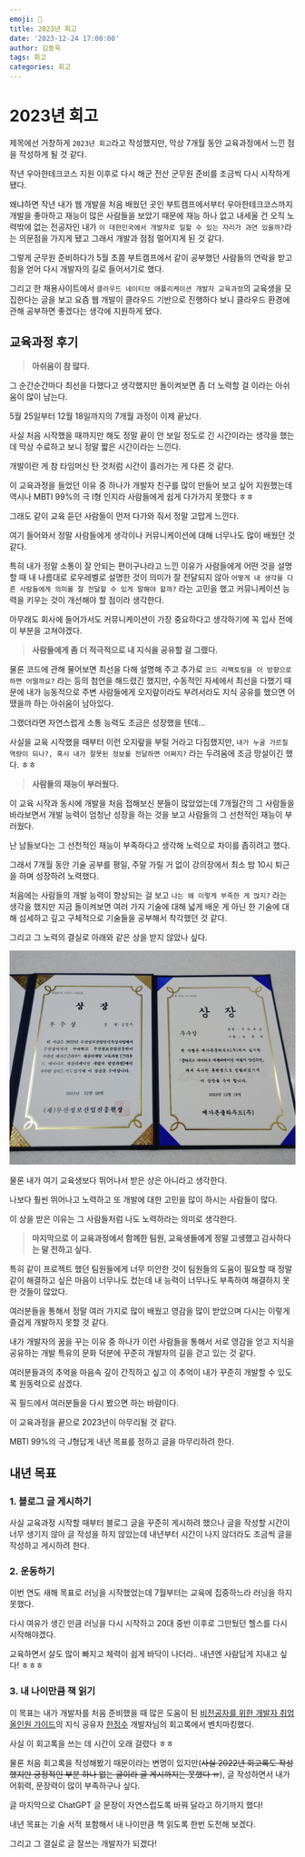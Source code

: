 ```yaml
---
emoji: 📝
title: 2023년 회고
date: '2023-12-24 17:00:00'
author: 김동욱
tags: 회고
categories: 회고
---
```


# 2023년 회고

제목에선 거창하게 `2023년 회고`라고 작성했지만, 막상 7개월 동안 교육과정에서 느낀 점을 작성하게 될 것 같다.

작년 우아한테크코스 지원 이후로 다시 해군 전산 군무원 준비를 조금씩 다시 시작하게 됐다.

왜냐하면 작년 내가 웹 개발을 처음 배웠던 곳인 부트캠프에서부터 우아한테크코스까지 개발을 좋아하고 재능이 많은 사람들을 보았기 때문에 재능 하나 없고 내세울 건 오직 노력밖에 없는 전공자인 내가 `이 대한민국에서 개발자로 일할 수 있는 자리가 과연 있을까?`라는 의문점을 가지게 됐고 그래서 개발과 점점 멀어지게 된 것 같다.

그렇게 군무원 준비하다가 5월 초쯤 부트캠프에서 같이 공부했던 사람들의 연락을 받고 힘을 얻어 다시 개발자의 길로 들어서기로 했다.

그리고 한 채용사이트에서 `클라우드 네이티브 애플리케이션 개발자 교육과정`의 교육생을 모집한다는 글을 보고 요즘 웹 개발이 클라우드 기반으로 진행하다 보니 클라우드 환경에 관해 공부하면 좋겠다는 생각에 지원하게 됐다.

## 교육과정 후기

> **아쉬움이 참 많다.**

그 순간순간마다 최선을 다했다고 생각했지만 돌이켜보면 좀 더 노력할 걸 이라는 아쉬움이 많이 남는다.

5월 25일부터 12월 18일까지의 7개월 과정이 이제 끝났다.

사실 처음 시작했을 때까지만 해도 정말 끝이 안 보일 정도로 긴 시간이라는 생각을 했는데 막상 수료하고 보니 정말 짧은 시간이라는 느낀다.

개발이란 게 참 타임머신 탄 것처럼 시간이 흘러가는 게 다른 것 같다.

이 교육과정을 들었던 이유 중 하나가 개발자 친구를 많이 만들어 보고 싶어 지원했는데 역시나 MBTI 99%의 극 I형 인지라 사람들에게 쉽게 다가가지 못했다 ㅎㅎ

그래도 같이 교육 듣던 사람들이 먼저 다가와 줘서 정말 고맙게 느낀다.

여기 들어와서 정말 사람들에게 생각이나 커뮤니케이션에 대해 너무나도 많이 배웠던 것 같다.

특히 내가 정말 소통이 잘 안되는 편이구나라고 느낀 이유가 사람들에게 어떤 것을 설명할 때 내 나름대로 로우레벨로 설명한 것이 의미가 잘 전달되지 않아 `어떻게 내 생각을 다른 사람들에게 의미를 잘 전달할 수 있게 말해야 할까?` 라는 고민을 했고 커뮤니케이션 능력을 키우는 것이 개선해야 할 점이라 생각한다.

아무래도 회사에 들어가서도 커뮤니케이션이 가장 중요하다고 생각하기에 꼭 입사 전에 이 부분을 고쳐야겠다.

> **사람들에게 좀 더 적극적으로 내 지식을 공유할 걸 그랬다.**

물론 코드에 관해 물어보면 최선을 다해 설명해 주고 추가로 `코드 리팩토링을 이 방향으로 하면 어떨까요?` 라는 등의 첨언을 해드렸긴 했지만, 수동적인 자세에서 최선을 다했기 때문에 내가 능동적으로 주변 사람들에게 오지랖이라도 부려서라도 지식 공유를 했으면 어땠을까 하는 아쉬움이 남아있다.

그랬더라면 자연스럽게 소통 능력도 조금은 성장했을 텐데…

사실을 교육 시작했을 때부터 이런 오지랖을 부릴 거라고 다짐했지만, `내가 누굴 가르칠 역량이 되나?, 혹시 내가 잘못된 정보를 전달하면 어쩌지?` 라는 두려움에 조금 망설이긴 했다. ㅎㅎ 

> **사람들의 재능이 부러웠다.**

이 교육 시작과 동시에 개발을 처음 접해보신 분들이 많았었는데 7개월간의 그 사람들을 바라보면서 개발 능력이 엄청난 성장을 하는 것을 보고 사람들의 그 선천적인 재능이 부러웠다.

난 남들보다는 그 선천적인 재능이 부족하다고 생각해 노력으로 차이를 좁히려고 했다.

그래서 7개월 동안 기술 공부를 평일, 주말 가릴 거 없이 강의장에서 최소 밤 10시 퇴근을 하며 성장하려 노력했다.

처음에는 사람들의 개발 능력이 향상되는 걸 보고 `나는 왜 이렇게 부족한 게 많지?` 라는 생각을 했지만 지금 돌이켜보면 여러 가지 기술에 대해 넓게 배운 게 아닌 한 기술에 대해 섬세하고 깊고 구체적으로 기술들을 공부해서 착각했던 것 같다.

그리고 그 노력의 결실로 아래와 같은 상을 받지 않았나 싶다.

![](./images/2023/result.jpg)

물론 내가 여기 교육생보다 뛰어나서 받은 상은 아니라고 생각한다. 

나보다 훨씬 뛰어나고 노력하고 또 개발에 대한 고민을 많이 하시는 사람들이 많다.

이 상을 받은 이유는 그 사람들처럼 나도 노력하라는 의미로 생각한다.

> **마지막으로 이 교육과정에서 함께한 팀원, 교육생들에게 정말 고생했고 감사하다는 말 전하고 싶다.**

특히 같이 프로젝트 했던 팀원들에게 너무 미안한 것이 팀원들의 도움이 필요할 때 정말 같이 해결하고 싶은 마음이 너무나도 컸는데 내 능력이 너무나도 부족하여 해결하지 못한 것들이 많았다.

여러분들을 통해서 정말 여러 가지로 많이 배웠고 영감을 많이 받았으며 다시는 이렇게 즐겁게 개발하지 못할 것 같다.

내가 개발자의 꿈을 꾸는 이유 중 하나가 이런 사람들을 통해서 서로 영감을 얻고 지식을 공유하는 개발 특유의 문화 덕분에 꾸준히 개발자의 길을 걷고 있는 것 같다.

여러분들과의 추억을 마음속 깊이 간직하고 싶고 이 추억이 내가 꾸준히 개발할 수 있도록 원동력으로 삼겠다.

꼭 필드에서 여러분들을 다시 봤으면 하는 바람이다.

이 교육과정을 끝으로 2023년이 마무리될 것 같다.

MBTI 99%의 극 J형답게 내년 목표를 정하고 글을 마무리하려 한다.

## 내년 목표

### 1. 블로그 글 게시하기

사실 교육과정 시작할 때부터 블로그 글을 꾸준히 게시하려 했으나 글을 작성할 시간이 너무 생기지 않아 글 작성을 하지 않았는데 내년부터 시간이 나지 않더라도 조금씩 글을 작성하고 게시하려 한다.

### 2. 운동하기

이번 연도 새해 목표로 러닝을 시작했었는데 7월부터는 교육에 집중하느라 러닝을 하지 못했다.

다시 여유가 생긴 만큼 러닝을 다시 시작하고 20대 중반 이후로 그만뒀던 헬스를 다시 시작해야겠다.

교육하면서 살도 많이 빠지고 체력이 쉽게 바닥이 나더라.. 내년엔 사람답게 지내고 싶다! ㅎㅎㅎ

### 3. 내 나이만큼 책 읽기

이 목표는 내가 개발자를 처음 준비했을 때 많은 도움이 된 [비전공자를 위한 개발자 취업 올인원 가이드](https://www.inflearn.com/course/%EA%B0%9C%EB%B0%9C%EC%9E%90-%EC%B7%A8%EC%97%85-%ED%86%B5%ED%95%A9%ED%8E%B8)의 지식 공유자 [한정수](https://github.com/integerous) 개발자님의 회고록에서 벤치마킹했다.

사실 이 회고록을 쓰는 데 시간이 오래 걸렸다 ㅎㅎ

물론 처음 회고록을 작성해봤기 때문이라는 변명이 있지만(~~사실 2022년 회고록도 작성했지만 긍정적인 부분 하나 없는 글이라 글 게시까지는 못했다 ㅠ~~), 글 작성하면서 내가 어휘력, 문장력이 많이 부족하구나 싶다.

글 마지막으로 ChatGPT 글 문장이 자연스럽도록 바꿔 달라고 하기까지 했다!

내년 목표는 기술 서적 포함해서 내 나이만큼 책 읽도록 한번 도전해 보겠다.

그리고 그 결실로 글 잘쓰는 개발자가 되겠다!

